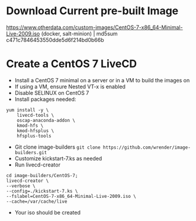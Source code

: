 # Download Current pre-built Image
https://www.otherdata.com/custom-images/CentOS-7-x86_64-Minimal-Live-2009.iso (docker, salt-minion) | md5sum c471c7846453550dde5d6f214bd0b66b
# Create a CentOS 7 LiveCD
- Install a CentOS 7 minimal on a server or in a VM to build the images on
- If using a VM, ensure Nested VT-x is enabled
- Disable SELINUX on CentOS 7
- Install packages needed:
```
yum install -y \
    livecd-tools \
    oscap-anaconda-addon \
    kmod-hfs \
    kmod-hfsplus \
    hfsplus-tools
```
- Git clone image-builders `git clone https://github.com/wrender/image-builders.git`
- Customize kickstart-7.ks as needed
- Run livecd-creator
```
cd image-builders/CentOS-7;
livecd-creator \
--verbose \
--config=./kickstart-7.ks \
--fslabel=CentOS-7-x86_64-Minimal-Live-2009.iso \
--cache=/var/cache/live
```
- Your iso should be created
